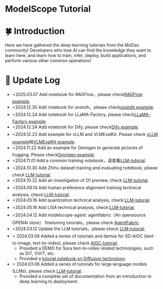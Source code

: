 # ModelScope Tutorial

# 🍀 Introduction

Here we have gathered the deep learning tutorials from the MoDao community! Developers who love AI can find the knowledge they want to learn here, and learn how to train, infer, deploy, build applications, and perform various other common operations!

# 🌿 Update Log
- ⭐️2025.03.07 Add notebook for RAGFlow，please check[RAGFlow example](./LLM-tutorial/notebook/RAGFlow.ipynb).
- ⭐️2024.12.30 Add notebook for unsloth，please check[unsloth example](./LLM-tutorial/notebook/unsloth.ipynb).
- ⭐️2024.12.24 Add notebook for LLaMA-Factory, please check[LLaMA-Factory example](./LLM-tutorial/notebook/llama-factory.ipynb).
- ⭐️2024.12.24 Add notebook for Dify, please check[Dify example](./LLM-tutorial/notebook/dify.ipynb).
- ⭐️2024.12.23 Add example for vLLM and VLMEvalKit. Please check [vLLM example](./LLM-tutorial/notebook/vllm.ipynb)和[VLMEvalKit example](./LLM-tutorial/notebook/VLMEvalKit多模态模型评估.ipynb).
- ⭐️2024.11.22 Add an example for Omnigen to generate pictures of hugging. Please check[Omnigen example](./AIGC-tutorial/notebook/Omnigen_demo.ipynb).
- ⭐️2024.11.01 Add a common training notebook，请查看[LLM-tutorial](./LLM-tutorial/notebook/训练.ipynb).
- ⭐️2024.10.30 Add Zhihu dataset training and evaluating notebook, please check [LLM-tutorial](./LLM-tutorial/notebook/全流程知乎数据集训练.ipynb).
- ⭐️2024.10.22 Add an investigation of O1 preview, check [LLM-tutorial](./LLM-tutorial/从%20OpenAI-O1%20看大模型的复杂推理能力.md).
- ⭐️2024.06.14 Add human preference alignment training technical analysis, check:[LLM-tutorial](./LLM-tutorial/M.人类偏好对齐训练.md).
- ⭐️2024.05.16 Add quantization technical analysis, check:[LLM-tutorial](./LLM-tutorial/N.量化技术解析.md).
- ⭐️2024.05.16 Add LISA technical analysis, check:[LLM-tutorial](./LLM-tutorial/L.LISA微调技术解析.md).
- ⭐️2024.04.12 Add modelscope-agent: agentfabric（An opensource OPENAI store） finetuning tutorials，please check [AgentFabric](./LLM-tutorial/Modelscope-Agent:%20AgentFabric微调最佳实践.md).
- ⭐️2024.03.12 Update the LLM tutorials，please check [LLM-tutorial](./LLM-tutorial).
- ⭐️ 2024.03.06 Added a series of tutorials and demos for SD-AIGC (text-to-image, text-to-video), please check [AIGC-tutorial](./AIGC-tutorial).
  - Provided a DEMO for Sora text-to-video related technologies, such as DiT, ViViT, etc.
  - Provided a [tutorial notebook on Diffusion technology](./AIGC-tutorial/基于Transformers，diffusion技术解析+实战.md).
- ⭐️ 2024.03.06 Added a series of tutorials for large language models (LLMs), please check [LLM-tutorial](./LLM-tutorial).
  - Provided a complete set of documentation from an introduction to deep learning to deployment.